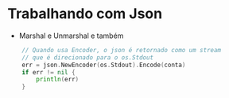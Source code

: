 # Trabalhando com Json

- Marshal e Unmarshal e também

```go
	// Quando usa Encoder, o json é retornado como um stream
	// que é direcionado para o os.Stdout
	err = json.NewEncoder(os.Stdout).Encode(conta)
	if err != nil {
		println(err)
	}
```